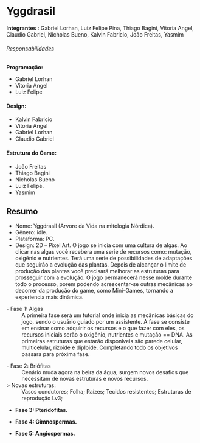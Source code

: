 # Yggdrasil
**Integrantes** : Gabriel Lorhan, Luiz Felipe Pina, Thiago Bagini, Vitoria Angel, Claudio Gabriel, Nicholas Bueno, Kalvin Fabricio, João Freitas, Yasmim

######  Responsabilidades
**Programação:**
- Gabriel Lorhan
- Vitoria Angel
- Luiz Felipe
#### **Design:**
- Kalvin Fabricio
- Vitoria Angel
- Gabriel Lorhan
- Claudio Gabriel
#### **Estrutura do Game:**
- João Freitas
- Thiago Bagini
- Nicholas Bueno
- Luiz Felipe.
- Yasmim
## Resumo
* Nome: Yggdrasil (Arvore da Vida na mitologia Nórdica).
* Gênero: idle.
* Plataforma: PC.
* Design: 2D – Pixel Art.
O jogo se inicia com uma cultura de algas. Ao clicar nas algas você recebera uma serie de recursos como: mutação, oxigênio e nutrientes. Terá uma serie de possibilidades de adaptações que seguirão a evolução das plantas. Depois de alcançar o limite de produção das plantas você precisará melhorar as estruturas para prosseguir com a evolução.
O jogo permanecerá nesse molde durante todo o processo, porem podendo acrescentar-se outras mecânicas ao decorrer da produção do game, como Mini-Games, tornando a experiencia mais dinâmica.

<dl>
    <dt> - Fase 1: Algas </dt>
        <dd>A primeira fase será um tutorial onde inicia as mecânicas básicas do jogo, sendo o usuário guiado por um assistente.  
            A fase se consiste em ensinar como adquirir os recursos e o que fazer com eles, os recursos iniciais serão o oxigênio, 
            nutrientes e mutação == DNA. As primeiras estruturas que estarão disponíveis são parede celular, multicelular, rizoide e 
            diploide. Completando todo os objetivos passara para próxima fase.
        </dd>
</dl>

<dl>
    <dt> - Fase 2: Briófitas </dt>
    <dd>Cenário muda agora na beira da água, surgem novos desafios que necessitam de novas estruturas e novos recursos.</dd>
> Novas estruturas:
 <dd>  Vasos condutores;
 Folha;
 Raízes;
 Tecidos resistentes;
 Estruturas de reprodução Lv3;
 </dd>
</dl>
 
- **Fase 3: Pteridofitas.**

- **Fase 4: Gimnospermas.**

- **Fase 5: Angiospermas.**
